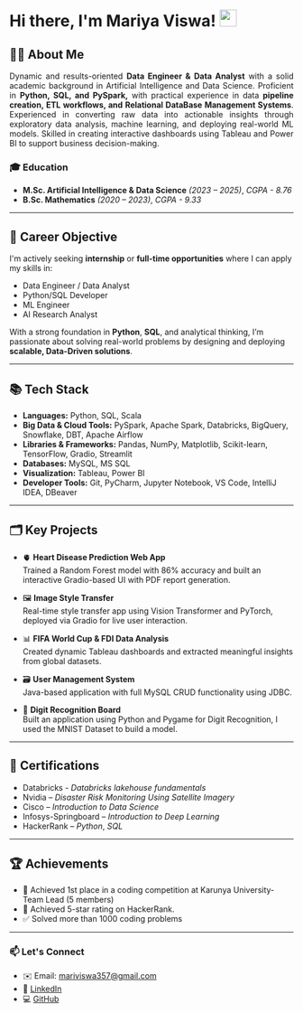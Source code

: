 # Hi there, I'm Mariya Viswa! <img src="https://em-content.zobj.net/source/animated-noto-color-emoji/356/waving-hand_1f44b.gif" width="30px" />

## 👨‍💻 About Me
<p style="text-align: justify; font-size: 12 px;">
  Dynamic and results-oriented <strong>Data Engineer & Data Analyst</strong> with a solid academic background in Artificial Intelligence and Data Science. Proficient in <strong>Python, SQL, and PySpark,</strong> with practical experience in data <strong>pipeline creation, ETL workflows, and Relational DataBase Management Systems</strong>. Experienced in converting raw data into actionable insights through exploratory data analysis, machine learning, and deploying real-world ML models. Skilled in creating interactive dashboards using Tableau and Power BI to support business decision-making.
</p>

### 🎓 Education

- **M.Sc. Artificial Intelligence & Data Science** *(2023 – 2025)*, *CGPA - 8.76*
- **B.Sc. Mathematics** *(2020 – 2023)*, *CGPA - 9.33*

---
## 💼 Career Objective

I'm actively seeking **internship** or **full-time opportunities** where I can apply my skills in:

- Data Engineer / Data Analyst
- Python/SQL Developer
- ML Engineer
- AI Research Analyst

With a strong foundation in **Python**, **SQL**, and analytical thinking, I’m passionate about solving real-world problems by designing and deploying **scalable, Data-Driven solutions**.

---

## 📚 Tech Stack

<section>
  <ul>
    <li><strong>Languages:</strong> Python, SQL, Scala</li>
    <li><strong>Big Data & Cloud Tools:</strong> PySpark, Apache Spark, Databricks, BigQuery, Snowflake, DBT, Apache Airflow</li>
    <li><strong>Libraries &amp; Frameworks:</strong> Pandas, NumPy, Matplotlib, Scikit-learn, TensorFlow, Gradio, Streamlit</li>
    <li><strong>Databases:</strong> MySQL, MS SQL</li>
    <li><strong>Visualization:</strong> Tableau, Power BI</li>
    <li><strong>Developer Tools:</strong> Git, PyCharm, Jupyter Notebook, VS Code, IntelliJ IDEA, DBeaver</li>
  </ul>
</section>

---

## 🗂️ Key Projects

- 🫀 **Heart Disease Prediction Web App**  
  Trained a Random Forest model with 86% accuracy and built an interactive Gradio-based UI with PDF report generation.

- 🖼️ **Image Style Transfer**  
  Real-time style transfer app using Vision Transformer and PyTorch, deployed via Gradio for live user interaction.

- 📊 **FIFA World Cup & FDI Data Analysis**  
  Created dynamic Tableau dashboards and extracted meaningful insights from global datasets.

- 🗃️ **User Management System**  
  Java-based application with full MySQL CRUD functionality using JDBC.

- 🔢 **Digit Recognition Board**  
  Built an application using Python and Pygame for Digit Recognition, I used the MNIST Dataset to build a model.

---

## 📜 Certifications

- Databricks - *Databricks lakehouse fundamentals*
- Nvidia – *Disaster Risk Monitoring Using Satellite Imagery* 
- Cisco – *Introduction to Data Science*   
- Infosys-Springboard – *Introduction to Deep Learning*  
- HackerRank – *Python*, *SQL*

---

## 🏆 Achievements

- 🥇 Achieved 1st place in a coding competition at Karunya University- Team Lead (5 members)  
- 🌟 Achieved 5-star rating on HackerRank.  
- ✅ Solved more than 1000 coding problems

---

### 📫 Let's Connect

- ✉️ Email: [mariviswa357@gmail.com](mailto:mariviswa357@gmail.com)  
- 🔗 [LinkedIn](https://www.linkedin.com/in/mariyaviswa)  
- 💻 [GitHub](https://github.com/mariyaviswa)
